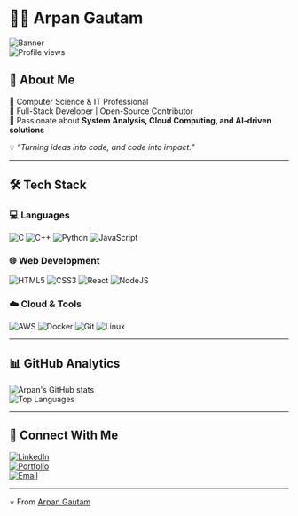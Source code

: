 # 👨‍💻 Arpan Gautam  

![Banner](https://img.shields.io/badge/Computer%20Science%20&%20IT-%230e75b6?style=for-the-badge)  
![Profile views](https://komarev.com/ghpvc/?username=arpangautam&label=Profile%20Views&color=0e75b6&style=flat)

## 🚀 About Me  
🔹 Computer Science & IT Professional  
🔹 Full-Stack Developer | Open-Source Contributor  
🔹 Passionate about **System Analysis, Cloud Computing, and AI-driven solutions**  

💡 *“Turning ideas into code, and code into impact.”*  

---

## 🛠️ Tech Stack  

### 💻 Languages  
![C](https://img.shields.io/badge/C-%2300599C.svg?style=flat&logo=c&logoColor=white)
![C++](https://img.shields.io/badge/C++-%2300599C.svg?style=flat&logo=c%2B%2B&logoColor=white)
![Python](https://img.shields.io/badge/Python-3670A0?style=flat&logo=python&logoColor=ffdd54)
![JavaScript](https://img.shields.io/badge/JavaScript-323330?style=flat&logo=javascript&logoColor=F7DF1E)

### 🌐 Web Development  
![HTML5](https://img.shields.io/badge/HTML5-E34F26?style=flat&logo=html5&logoColor=white)
![CSS3](https://img.shields.io/badge/CSS3-1572B6?style=flat&logo=css3&logoColor=white)
![React](https://img.shields.io/badge/React-%2320232a.svg?style=flat&logo=react&logoColor=%2361DAFB)
![NodeJS](https://img.shields.io/badge/Node.js-6DA55F?style=flat&logo=node.js&logoColor=white)

### ☁️ Cloud & Tools  
![AWS](https://img.shields.io/badge/AWS-%23FF9900.svg?style=flat&logo=amazon-aws&logoColor=white)
![Docker](https://img.shields.io/badge/Docker-2496ED?style=flat&logo=docker&logoColor=white)
![Git](https://img.shields.io/badge/Git-F05032?style=flat&logo=git&logoColor=white)
![Linux](https://img.shields.io/badge/Linux-FCC624?style=flat&logo=linux&logoColor=black)

---

## 📊 GitHub Analytics  

![Arpan's GitHub stats](https://github-readme-stats.vercel.app/api?username=arpangautam&show_icons=true&theme=tokyonight)  
![Top Languages](https://github-readme-stats.vercel.app/api/top-langs/?username=arpangautam&layout=compact&theme=tokyonight)

---

## 🤝 Connect With Me  

[![LinkedIn](https://img.shields.io/badge/LinkedIn-%230077B5.svg?style=flat&logo=linkedin&logoColor=white)](https://linkedin.com/in/yourprofile)  
[![Portfolio](https://img.shields.io/badge/Portfolio-%23000000.svg?style=flat&logo=firefox&logoColor=white)](https://yourwebsite.com)  
[![Email](https://img.shields.io/badge/Email-arpangautam944%40gmail.com-red?style=flat&logo=gmail&logoColor=white)](mailto:arpangautam944@gmail.com)

---

⭐️ From [Arpan Gautam](https://github.com/arpangautam)
